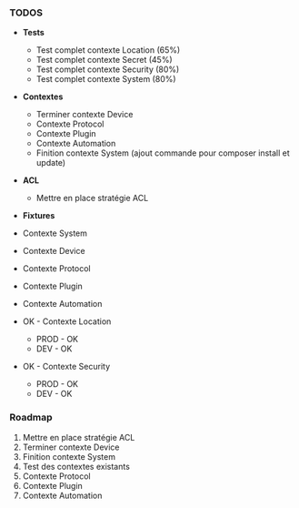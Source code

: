 ### TODOS

- **Tests**
  - Test complet contexte Location (65%)
  - Test complet contexte Secret (45%)
  - Test complet contexte Security (80%)
  - Test complet contexte System (80%)

- **Contextes**
  - Terminer contexte Device
  - Contexte Protocol
  - Contexte Plugin
  - Contexte Automation
  - Finition contexte System (ajout commande pour composer install et update)

- **ACL**
  - Mettre en place stratégie ACL

- **Fixtures**
- Contexte System
- Contexte Device
- Contexte Protocol
- Contexte Plugin
- Contexte Automation
- OK - Contexte Location
    - PROD - OK
    - DEV - OK
- OK - Contexte Security
    - PROD - OK
    - DEV - OK

### Roadmap

1. Mettre en place stratégie ACL
2. Terminer contexte Device
3. Finition contexte System
4. Test des contextes existants
5. Contexte Protocol
6. Contexte Plugin
7. Contexte Automation
